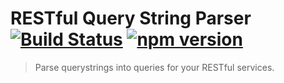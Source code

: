 # RESTful Query String Parser [![Build Status](https://travis-ci.org/francisbrito/node-restful-qs.svg?branch=master)](https://travis-ci.org/francisbrito/node-restful-qs) [![npm version](https://badge.fury.io/js/restful-qs.svg)](https://badge.fury.io/js/restful-qs)
> Parse querystrings into queries for your RESTful services. 

